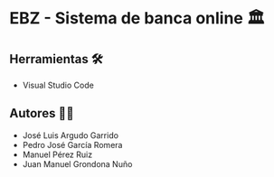 # EBZ - Sistema de banca online 🏛
## Herramientas 🛠
+ Visual Studio Code
## Autores 👨‍💻
+ José Luis Argudo Garrido
+ Pedro José García Romera
+ Manuel Pérez Ruiz
+ Juan Manuel Grondona Nuño
